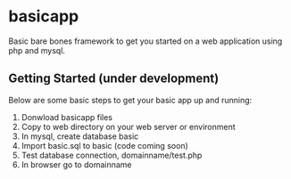 # basicapp
Basic bare bones framework to get you started on a web application using php and mysql.
## Getting Started (under development)
Below are some basic steps to get your basic app up and running:
1. Donwload basicapp files
2. Copy to web directory on your web server or environment
3. In mysql, create database basic
4. Import basic.sql to basic (code coming soon)
5. Test database connection, domainname/test.php
6. In browser go to domainname
